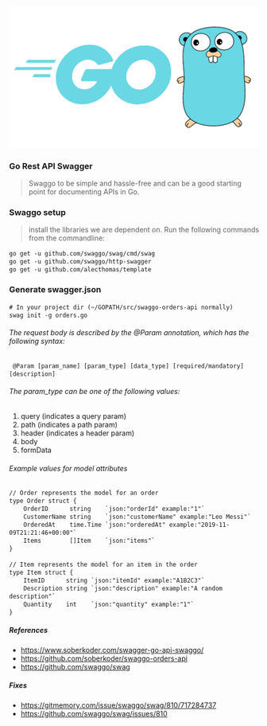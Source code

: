![GitHub Logo](Golang.png)

### Go Rest API Swagger

> Swaggo to be simple and hassle-free and can be a good starting point for documenting APIs in Go.  

### Swaggo setup
> install the libraries we are dependent on. Run the following commands from the commandline:

```
go get -u github.com/swaggo/swag/cmd/swag
go get -u github.com/swaggo/http-swagger
go get -u github.com/alecthomas/template
```

### Generate swagger.json
```
# In your project dir (~/GOPATH/src/swaggo-orders-api normally)
swag init -g orders.go
```

###### The request body is described by the @Param annotation, which has the following syntax:

```
 @Param [param_name] [param_type] [data_type] [required/mandatory] [description]

``` 
###### The param_type can be one of the following values:

1. query (indicates a query param)
2. path (indicates a path param)
3. header (indicates a header param)
4. body
5. formData

###### Example values for model attributes
```
// Order represents the model for an order
type Order struct {
	OrderID      string    `json:"orderId" example:"1"`
	CustomerName string    `json:"customerName" example:"Leo Messi"`
	OrderedAt    time.Time `json:"orderedAt" example:"2019-11-09T21:21:46+00:00"`
	Items        []Item    `json:"items"`
}

// Item represents the model for an item in the order
type Item struct {
	ItemID      string `json:"itemId" example:"A1B2C3"`
	Description string `json:"description" example:"A random description"`
	Quantity    int    `json:"quantity" example:"1"`
}
```

##### References
* https://www.soberkoder.com/swagger-go-api-swaggo/ 
* https://github.com/soberkoder/swaggo-orders-api 
* https://github.com/swaggo/swag  

##### Fixes
* https://gitmemory.com/issue/swaggo/swag/810/717284737 
* https://github.com/swaggo/swag/issues/810  